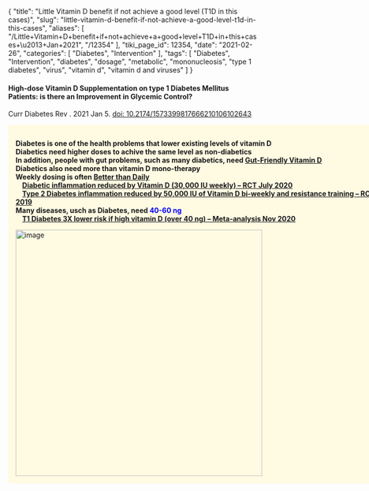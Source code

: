 {
    "title": "Little Vitamin D benefit if not achieve a good level (T1D in this cases)",
    "slug": "little-vitamin-d-benefit-if-not-achieve-a-good-level-t1d-in-this-cases",
    "aliases": [
        "/Little+Vitamin+D+benefit+if+not+achieve+a+good+level+T1D+in+this+cases+\u2013+Jan+2021",
        "/12354"
    ],
    "tiki_page_id": 12354,
    "date": "2021-02-26",
    "categories": [
        "Diabetes",
        "Intervention"
    ],
    "tags": [
        "Diabetes",
        "Intervention",
        "diabetes",
        "dosage",
        "metabolic",
        "mononucleosis",
        "type 1 diabetes",
        "virus",
        "vitamin d",
        "vitamin d and viruses"
    ]
}


#### High-dose Vitamin D Supplementation on type 1 Diabetes Mellitus Patients: is there an Improvement in Glycemic Control?

Curr Diabetes Rev . 2021 Jan 5. [doi: 10.2174/1573399817666210106102643](https://doi.org/10.2174/1573399817666210106102643)

<div class="border" style="background-color:#FFFAE2;padding:15px;margin:10px 0;border-radius:5px;width:800px">

 **Diabetes is one of the health problems that lower existing levels of vitamin D   
Diabetics need higher doses to achive the same level as non-diabetics  
In addition, people with gut problems, such as many diabetics, need [Gut-Friendly Vitamin D](/posts/gut-friendly-vitamin-d)  
Diabetics also need more than vitamin D mono-therapy  
Weekly dosing is often [Better than Daily](/posts/better-than-daily)  
 &nbsp; &nbsp; [Diabetic inflammation reduced by Vitamin D (30,000 IU weekly) – RCT July 2020](/posts/diabetic-inflammation-reduced-by-vitamin-d-30000-iu-weekly-rct)   
 &nbsp; &nbsp; [Type 2 Diabetes inflammation reduced by 50,000 IU of Vitamin D bi-weekly and resistance training – RCT – June 2019](/posts/type-2-diabetes-inflammation-reduced-by-50000-iu-of-vitamin-d-bi-weekly-and-resistance-training-rct)  
Many diseases, usch as Diabetes, need <span style="color:#00F;">40-60 ng</span>  
&nbsp; &nbsp; [T1 Diabetes 3X lower risk if high vitamin D (over 40 ng) – Meta-analysis Nov 2020](/posts/t1-diabetes-3x-lower-risk-if-high-vitamin-d-over-40-ng-meta-analysis)** 

<img src="https://d378j1rmrlek7x.cloudfront.net/attachments/jpeg/t1-meta-odds-ratio.jpg" alt="image" width="500">
